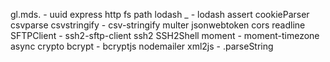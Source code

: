 gl.mds. -
    uuid
    express
    http
    fs
    path
    lodash
    _ - lodash
    assert
    cookieParser
    csvparse
    csvstringify - csv-stringify
    multer
    jsonwebtoken
    cors
    readline   
    SFTPClient - ssh2-sftp-client
    ssh2
    SSH2Shell
    moment - moment-timezone
    async
    crypto
    bcrypt - bcryptjs
    nodemailer
    xml2js - .parseString
        